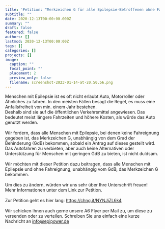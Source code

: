```yaml
---
title: 'Petition: "Merkzeichen G für alle Epilepsie-Betroffenen ohne Fahreignung."'
subtitle: ""
date: 2020-12-13T00:00:00.000Z
summary: ""
draft: false
featured: false
authors: []
lastmod: 2020-12-13T00:00:00Z
tags: []
categories: []
projects: []
image:
  caption: ""
  focal_point: ""
  placement: 2
  preview_only: false
  filename: screenshot-2023-01-14-at-20.50.56.png
---
```

Menschen mit Epilepsie ist es oft nicht erlaubt Auto, Motorroller oder Ähnliches zu fahren. In den meisten Fällen besagt die Regel, es muss eine Anfallsfreiheit von min. einem Jahr bestehen.\
Deshalb sind sie auf die öffentlichen Verkehrsmittel angewiesen. Das bedeutet meist längere Fahrzeiten und höhere Kosten, als würde das Auto genutzt werden.\
 \
Wir fordern, dass alle Menschen mit Epilepsie, bei denen keine Fahreignung gegeben ist, das Merkzeichen G, unabhängig von dem Grad der Behinderung (GdB) bekommen, sobald ein Antrag auf dieses gestellt wird.\
Das Autofahren zu verbieten, aber auch keine Alternativen oder Unterstützung für Menschen mit geringen GdB zu bieten, ist nicht duldsam.\
 \
Wir möchten mit dieser Petition dazu beitragen, dass alle Menschen mit Epilepsie und ohne Fahreignung, unabhängig vom GdB, das Merkzeichen G bekommen.\
 \
Um dies zu ändern, würden wir uns sehr über Ihre Unterschrift freuen!\
Mehr Informationen unter dem Link zur Petition.\
 \
Zur Petition geht es hier lang: <https://chng.it/NYNJjZL6k4> \
 \
Wir schicken Ihnen auch gerne unsere A6 Flyer per Mail zu, um diese zu versenden oder zu verteilen. Schreiben Sie uns einfach eine kurze Nachricht an [info@epipower.de](mailto:info@epipower.de)